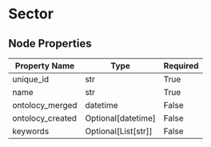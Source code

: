# Sector

## Node Properties

| Property Name | Type | Required |
| ------------- | ---- | -------- |
| unique_id | str | True |
| name | str | True |
| ontolocy_merged | datetime | False |
| ontolocy_created | Optional[datetime] | False |
| keywords | Optional[List[str]] | False |